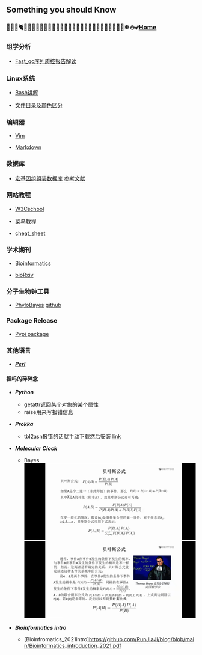 ## Something you should Know

### 🐸🦄🐾🐈🐇🐬🐠🦉🎈🎊🎀🎀🎀🎄🧸🍕🍟🍙🍤🍨🍧🍦🍰🧁🍬🍓🍄🌸🍀❄⛄💕[Home](https://runjiaji.github.io/blog/)

### 组学分析
- [Fast_qc序列质控报告解读](https://www.jianshu.com/p/a1eb03d63083)

### Linux系统
- [Bash讲解](https://wangdoc.com/bash/intro.html)

- [文件目录及颜色区分](https://blog.csdn.net/superhoy/article/details/52611452)

### 编辑器
- [Vim](https://www.vpser.net/manage/vi.html)

- [Markdown](https://markdown.com.cn/)

### 数据库
- [宏基因组组装数据库](https://genome.jgi.doe.gov/GEMs)   [参考文献](https://escholarship.org/content/qt42k112z2/qt42k112z2.pdf)

### 网站教程
- [W3Cschool](https://www.w3schools.com/)

- [菜鸟教程](https://www.runoob.com/)

- [cheat_sheet](https://simplecheatsheet.com/)

### 学术期刊
- [Bioinformatics](https://academic.oup.com/bioinformatics/)

- [bioRxiv](https://www.biorxiv.org/)

### 分子生物钟工具
- [PhyloBayes](https://hpc.nih.gov/apps/PhyloBayes.html#doc)   [github](https://github.com/bayesiancook/phylobayes/)

### Package Release
- [Pypi package](https://packaging.python.org/tutorials/packaging-projects/)

### 其他语言
- [***Perl***](https://www.perl.org/)

#### 捏吗的碎碎念
- ***Python***
  - getattr返回某个对象的某个属性
  - raise用来写报错信息

- ***Prokka***
  - tbl2asn报错的话就手动下载然后安装 [link](https://www.ncbi.nlm.nih.gov/genbank/tbl2asn2/)

- ***Molecular Clock***
  - Bayes
![Bayes Formula1](https://raw.githubusercontent.com/RunJiaJi/blog/main/Beyes_Formula1.jpg)
![Bayes_Formula2](https://raw.githubusercontent.com/RunJiaJi/blog/main/Beyes_Formula2.jpg)

- ***Bioinformatics intro***
  - [Bioinfromatics_2021intro]<https://github.com/RunJiaJi/blog/blob/main/Bioinformatics_introduction_2021.pdf>
